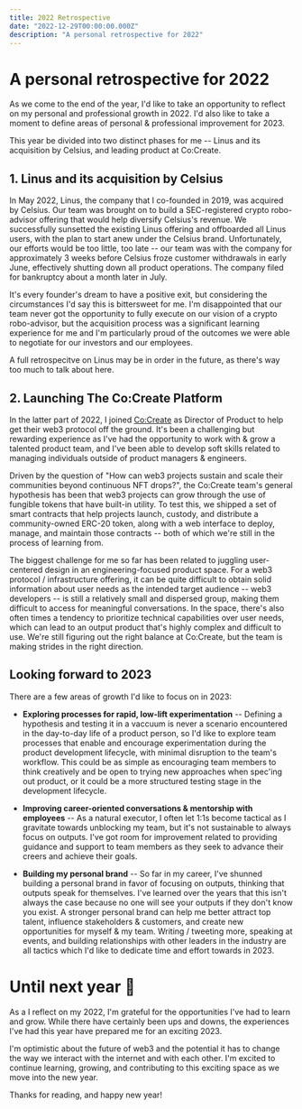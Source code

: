 ```yaml
---
title: 2022 Retrospective
date: "2022-12-29T00:00:00.000Z"
description: "A personal retrospective for 2022"
---
```


# A personal retrospective for 2022

As we come to the end of the year, I'd like to take an opportunity to reflect on my personal and professional growth in 2022. I'd also like to take a moment to define areas of personal & professional improvement for 2023. 

This year be divided into two distinct phases for me -- Linus and its acquisition by Celsius, and leading product at Co:Create.

## 1. Linus and its acquisition by Celsius

In May 2022, Linus, the company that I co-founded in 2019, was acquired by Celsius. Our team was brought on to build a SEC-registered crypto robo-advisor offering that would help diversify Celsius's revenue. We successfully sunsetted the existing Linus offering and offboarded all Linus users, with the plan to start anew under the Celsius brand. Unfortunately, our efforts would be too little, too late -- our team was with the company for approximately 3 weeks before Celsius froze customer withdrawals in early June, effectively shutting down all product operations. The company filed for bankruptcy about a month later in July. 

It's every founder's dream to have a positive exit, but considering the circumstances I'd say this is bittersweet for me. I'm disappointed that our team never got the opportunity to fully execute on our vision of a crypto robo-advisor, but the acquisition process was a significant learning experience for me and I'm particularly proud of the outcomes we were able to negotiate for our investors and our employees. 

A full retrospecitve on Linus may be in order in the future, as there's way too much to talk about here.

## 2. Launching The Co:Create Platform

In the latter part of 2022, I joined [Co:Create](https://www.usecocreate.io/) as Director of Product to help get their web3 protocol off the ground. It's been a challenging but rewarding experience as I've had the opportunity to work with & grow a talented product team, and I've been able to develop soft skills related to managing individuals outside of product managers & engineers. 

Driven by the question of "How can web3 projects sustain and scale their communities beyond continuous NFT drops?", the Co:Create team's general hypothesis has been that web3 projects can grow through the use of fungible tokens that have built-in utility. To test this, we shipped a set of smart contracts that help projects launch, custody, and distribute a community-owned ERC-20 token, along with a web interface to deploy, manage, and maintain those contracts -- both of which we're still in the process of learning from. 

The biggest challenge for me so far has been related to juggling user-centered design in an engineering-focused product space. For a web3 protocol / infrastructure offering, it can be quite difficult to obtain solid information about user needs as the intended target audience -- web3 developers -- is still a relatively small and dispersed group, making them difficult to access for meaningful conversations. In the space, there's also often times a tendency to prioritize technical capabilities over user needs, which can lead to an output product that's highly complex and difficult to use. We're still figuring out the right balance at Co:Create, but the team is making strides in the right direction. 

## Looking forward to 2023

There are a few areas of growth I'd like to focus on in 2023:

- **Exploring processes for rapid, low-lift experimentation** -- Defining a hypothesis and testing it in a vaccuum is never a scenario encountered in the day-to-day life of a product person, so I'd like to explore team processes that enable and encourage experimentation during the product development lifecycle, with minimal disruption to the team's workflow. This could be as simple as encouraging team members to think creatively and be open to trying new approaches when spec'ing out product, or it could be a more structured testing stage in the development lifecycle. 

- **Improving career-oriented conversations & mentorship with employees** -- As a natural executor, I often let 1:1s become tactical as I gravitate towards unblocking my team, but it's not sustainable to always focus on outputs. I've got room for improvement related to providing guidance and support to team members as they seek to advance their creers and achieve their goals. 

- **Building my personal brand** -- So far in my career, I've shunned building a personal brand in favor of focusing on outputs, thinking that outputs speak for themselves. I've learned over the years that this isn't always the case because no one will see your outputs if they don't know you exist. A stronger personal brand can help me better attract top talent, influence stakeholders & customers, and create new opportunities for myself & my team. Writing / tweeting more, speaking at events, and building relationships with other leaders in the industry are all tactics which I'd like to dedicate time and effort towards in 2023. 

# Until next year 👋
As a I reflect on my 2022, I'm grateful for the opportunities I've had to learn and grow. While there have certainly been ups and downs, the experiences I've had this year have prepared me for an exciting 2023. 

I'm optimistic about the future of web3 and the potential it has to change the way we interact with the internet and with each other. I'm excited to continue learning, growing, and contributing to this exciting space as we move into the new year. 

Thanks for reading, and happy new year!
